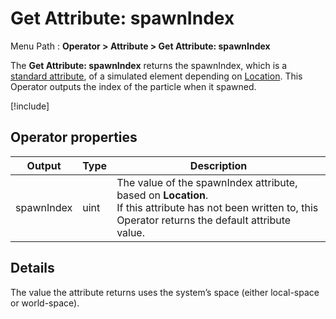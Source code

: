 # Get Attribute: spawnIndex

Menu Path : **Operator > Attribute > Get Attribute: spawnIndex**

The **Get Attribute: spawnIndex** returns the spawnIndex, which is a [standard attribute](Reference-Attributes.md), of a simulated element depending on [Location](Attributes.md#attribute-locations). This Operator outputs the index of the particle when it spawned.

[!include[](Snippets/Operator-GetAttributeOperatorSettings.md)]

## Operator properties

| **Output** | **Type** | **Description**                                              |
| ---------- | -------- | ------------------------------------------------------------ |
| spawnIndex | uint     | The value of the spawnIndex attribute, based on **Location**.<br/>If this attribute has not been written to, this Operator returns the default attribute value. |

## Details

The value the attribute returns uses the system’s space (either local-space or world-space).